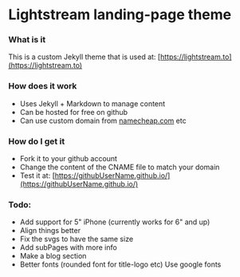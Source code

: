 # Lightstream landing-page theme

### What is it
This is a custom Jekyll theme that is used at: [https://lightstream.to](https://lightstream.to)

### How does it work
- Uses Jekyll + Markdown to manage content
- Can be hosted for free on github
- Can use custom domain from [namecheap.com](namecheap.com) etc

### How do I get it
- Fork it to your github account
- Change the content of the CNAME file to match your domain
- Test it at: [https://githubUserName.github.io/](https://githubUserName.github.io/)

### Todo:
- Add support for 5" iPhone (currently works for 6" and up)
- Align things better
- Fix the svgs to have the same size
- Add subPages with more info
- Make a blog section
- Better fonts (rounded font for title-logo etc) Use google fonts
